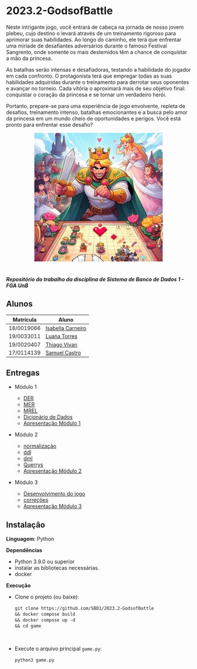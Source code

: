 # 2023.2-GodsofBattle

Neste intrigante jogo, você entrará de cabeça na jornada de nosso jovem plebeu, cujo destino o levará através de um treinamento rigoroso para aprimorar suas habilidades. Ao longo do caminho, ele terá que enfrentar uma miríade de desafiantes adversários durante o famoso Festival Sangrento, onde somente os mais destemidos têm a chance de conquistar a mão da princesa.

As batalhas serão intensas e desafiadoras, testando a habilidade do jogador em cada confronto. O protagonista terá que empregar todas as suas habilidades adquiridas durante o treinamento para derrotar seus oponentes e avançar no torneio. Cada vitória o aproximará mais de seu objetivo final: conquistar o coração da princesa e se tornar um verdadeiro herói.

Portanto, prepare-se para uma experiência de jogo envolvente, repleta de desafios, treinamento intenso, batalhas emocionantes e a busca pelo amor da princesa em um mundo cheio de oportunidades e perigos. Você está pronto para enfrentar esse desafio?

<div align="center"> 
<img src="images/FotoJogo.jpg" width="350px"></img>
</div>

</br>

##### Repositório do trabalho da disciplina de Sistema de Banco de Dados 1 - FGA UnB



## Alunos

| Matrícula  | Aluno                                                              |
| ---------- | ------------------------------------------------------------------ |
| 18/0019066 | [Isabella Carneiro](https://github.com/isabellacgmsa)       |
| 19/0033011 | [Luana Torres](https://github.com/luanatorress) |
| 19/0020407 | [Thiago Vivan](https://github.com/thiago-vivan) |
| 17/0114139 | [Samuel Castro](https://github.com/SamuelCastro7)         |


## Entregas

- Módulo 1
  - [DER](docs/DER_GodsofBattle.md)
  - [MER](docs/MER.md)
  - [MREL](docs/MREL.md)
  - [Dicionário de Dados](docs/DD.md)
  - [Apresentação Módulo 1](https://youtu.be/X5O2wmfOD_U)

- Módulo 2
  - [normalização](docs/normalizacao/normalizacao-projeto.md)
  - [ddl](docs/ddl.sql)
  - [dml](docs/dml.sql)
  - [Querrys](docs/Querrys.sql)
  - [Apresentação Módulo 2](https://youtu.be/OiPhV-xbBik)

- Módulo 3

  - [Desenvolvimento do jogo](game/game.py)
  - [correções](docs/normalizacao/normalizacao-projeto.md)
  - [Apresentação Módulo 3](https://unbbr.sharepoint.com/sites/SBD1-GodsofBattle/Documentos%20Compartilhados/General/Recordings/Reunião%20em%20Geral-20231212_004925-Meeting%20Recording.mp4)

## Instalação 
**Linguagem**: Python<br>


**Dependências**
- Python 3.9.0 ou superior
- instalar as bibliotecas necessárias.
- docker
  
**Execução**
- Clone o projeto (ou baixe):
  
  ```shell
  git clone https://github.com/SBD1/2023.2-GodsofBattle
  && docker compose build
  && docker compose up -d
  && cd game



  ```

 
 - Execute o arquivo principal ```game.py```:
  
    ```shell
    python3 game.py
    ```
  
  
